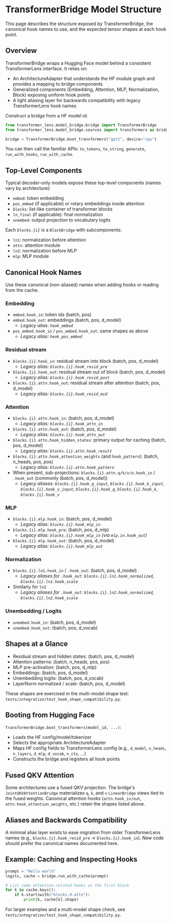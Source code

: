 # TransformerBridge Model Structure

This page describes the structure exposed by TransformerBridge, the canonical hook names to use, and the expected tensor shapes at each hook point.

## Overview

TransformerBridge wraps a Hugging Face model behind a consistent TransformerLens interface. It relies on:
- An ArchitectureAdapter that understands the HF module graph and provides a mapping to bridge components
- Generalized components (Embedding, Attention, MLP, Normalization, Block) exposing uniform hook points
- A light aliasing layer for backwards compatibility with legacy TransformerLens hook names

Construct a bridge from a HF model id:

```python
from transformer_lens.model_bridge.bridge import TransformerBridge
from transformer_lens.model_bridge.sources import transformers as bridge_sources  # registers boot

bridge = TransformerBridge.boot_transformers("gpt2", device="cpu")
```

You can then call the familiar APIs: `to_tokens`, `to_string`, `generate`, `run_with_hooks`, `run_with_cache`.

## Top-Level Components

Typical decoder-only models expose these top-level components (names vary by architecture):
- `embed`: token embedding
- `pos_embed` (if applicable) or rotary embeddings inside attention
- `blocks`: list-like container of transformer blocks
- `ln_final` (if applicable): final normalization
- `unembed`: output projection to vocabulary logits

Each `blocks.{i}` is a `BlockBridge` with subcomponents:
- `ln1`: normalization before attention
- `attn`: attention module
- `ln2`: normalization before MLP
- `mlp`: MLP module

## Canonical Hook Names

Use these canonical (non-aliased) names when adding hooks or reading from the cache.

### Embedding
- `embed.hook_in`: token ids (batch, pos)
- `embed.hook_out`: embeddings (batch, pos, d_model)
  - *Legacy alias: `hook_embed`*
- `pos_embed.hook_in` / `pos_embed.hook_out`: same shapes as above
  - *Legacy alias: `hook_pos_embed`*

### Residual stream
- `blocks.{i}.hook_in`: residual stream into block (batch, pos, d_model)
  - *Legacy alias: `blocks.{i}.hook_resid_pre`*
- `blocks.{i}.hook_out`: residual stream out of block (batch, pos, d_model)
  - *Legacy alias: `blocks.{i}.hook_resid_post`*
- `blocks.{i}.attn.hook_out`: residual stream after attention (batch, pos, d_model)
  - *Legacy alias: `blocks.{i}.hook_resid_mid`*

### Attention
- `blocks.{i}.attn.hook_in`: (batch, pos, d_model)
  - *Legacy alias: `blocks.{i}.hook_attn_in`*
- `blocks.{i}.attn.hook_out`: (batch, pos, d_model)
  - *Legacy alias: `blocks.{i}.hook_attn_out`*
- `blocks.{i}.attn.hook_hidden_states`: primary output for caching (batch, pos, d_model)
  - *Legacy alias: `blocks.{i}.attn.hook_result`*
- `blocks.{i}.attn.hook_attention_weights` (and `hook_pattern`): (batch, n_heads, pos, pos)
  - *Legacy alias: `blocks.{i}.attn.hook_pattern`*
- When present, sub-projections: `blocks.{i}.attn.q/k/v/o.hook_in` / `.hook_out` (commonly (batch, pos, d_model))
  - *Legacy aliases: `blocks.{i}.hook_q_input`, `blocks.{i}.hook_k_input`, `blocks.{i}.hook_v_input`, `blocks.{i}.hook_q`, `blocks.{i}.hook_k`, `blocks.{i}.hook_v`*

### MLP
- `blocks.{i}.mlp.hook_in`: (batch, pos, d_model)
  - *Legacy alias: `blocks.{i}.hook_mlp_in`*
- `blocks.{i}.mlp.hook_pre`: (batch, pos, d_mlp)
  - *Legacy alias: `blocks.{i}.hook_mlp_in` (via `mlp.in.hook_out`)*
- `blocks.{i}.mlp.hook_out`: (batch, pos, d_model)
  - *Legacy alias: `blocks.{i}.hook_mlp_out`*

### Normalization
- `blocks.{i}.ln1.hook_in` / `.hook_out`: (batch, pos, d_model)
  - *Legacy aliases for `.hook_out`: `blocks.{i}.ln1.hook_normalized`, `blocks.{i}.ln1.hook_scale`*
- Similarly for `ln2`
  - *Legacy aliases for `.hook_out`: `blocks.{i}.ln2.hook_normalized`, `blocks.{i}.ln2.hook_scale`*

### Unembedding / Logits
- `unembed.hook_in`: (batch, pos, d_model)
- `unembed.hook_out`: (batch, pos, d_vocab)

## Shapes at a Glance

- Residual stream and hidden states: (batch, pos, d_model)
- Attention patterns: (batch, n_heads, pos, pos)
- MLP pre-activation: (batch, pos, d_mlp)
- Embeddings: (batch, pos, d_model)
- Unembedding logits: (batch, pos, d_vocab)
- LayerNorm normalized / scale: (batch, pos, d_model)

These shapes are exercised in the multi-model shape test: `tests/integration/test_hook_shape_compatibility.py`.

## Booting from Hugging Face

`TransformerBridge.boot_transformers(model_id, ...)`:
- Loads the HF config/model/tokenizer
- Selects the appropriate ArchitectureAdapter
- Maps HF config fields to TransformerLens config (e.g., `d_model`, `n_heads`, `n_layers`, `d_mlp`, `d_vocab`, `n_ctx`, ...)
- Constructs the bridge and registers all hook points

## Fused QKV Attention

Some architectures use a fused QKV projection. The bridge's `JointQKVAttentionBridge` materializes `q`, `k`, and `v` `LinearBridge` views tied to the fused weights. Canonical attention hooks (`attn.hook_in/out`, `attn.hook_attention_weights`, etc.) retain the shapes listed above.

## Aliases and Backwards Compatibility

A minimal alias layer exists to ease migration from older TransformerLens names (e.g., `blocks.{i}.hook_resid_pre` → `blocks.{i}.hook_in`). New code should prefer the canonical names documented here.

## Example: Caching and Inspecting Hooks

```python
prompt = "Hello world"
logits, cache = bridge.run_with_cache(prompt)

# List some attention-related hooks on the first block
for k in cache.keys():
    if k.startswith("blocks.0.attn"):
        print(k, cache[k].shape)
```

For larger examples and a multi-model shape check, see `tests/integration/test_hook_shape_compatibility.py`.
